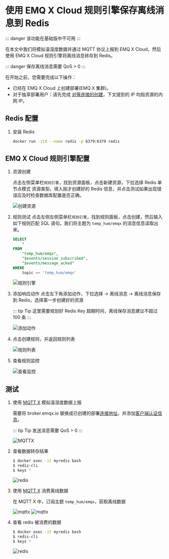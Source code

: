# 使用 EMQ X Cloud 规则引擎保存离线消息到 Redis

::: danger
该功能在基础版中不可用
:::

在本文中我们将模拟温湿度数据并通过 MQTT 协议上报到 EMQ X Cloud，然后使用 EMQ X Cloud 规则引擎将离线消息转存到 Redis。

::: danger
保存离线消息需要 QoS > 0
:::

在开始之前，您需要完成以下操作：
* 已经在 EMQ X Cloud 上创建部署(EMQ X 集群)。
* 对于独享部署用户：请先完成 [对等连接的创建](../deployments/vpc_peering.md)，下文提到的 IP 均指资源的内网 IP。

## Redis 配置

1. 安装 Redis

   ```bash
   docker run -itd --name redis -p 6379:6379 redis
   ```

## EMQ X Cloud 规则引擎配置

1. 资源创建

   点击左侧菜单栏`规则引擎`，找到资源面板，点击新建资源，下拉选择 Redis 单节点模式 资源类型。填入刚才创建好的 Redis 信息，并点击测试如果出现错误应及时检查数据库配置是否正确。

   ![创建资源](./_assets/redis_create_resource.png)

2. 规则测试
   点击左侧左侧菜单栏`规则引擎`，找到规则面板，点击创建，然后输入如下规则匹配 SQL 语句。我们将主题为 `temp_hum/emqx` 的消息信息读取出来。

   ```sql
   SELECT
       *
   FROM
       "temp_hum/emqx",
       "$events/session_subscribed",
       "$events/message_acked"
   WHERE
       topic =~ 'temp_hum/emqx'
   ```
   ![规则引擎](./_assets/offonline_sql_test.png)

3. 添加响应动作
   点击左下角添加动作，下拉选择 → 离线消息 → 离线消息保存到 Redis，选择第一步创建好的资源

   ::: tip Tip
   这里需要规划好 Redis Key 超期时间，离线保存消息建议不超过 100 条
   :::

   ![添加动作](./_assets/offonline_redis_action.png)

4. 点击创建规则，并返回规则列表

   ![规则列表](./_assets/view_rule_engine_offonline_redis.png)

5. 查看规则监控

   ![查看监控](./_assets/view_monitor_offonline_redis.png)

## 测试

1. 使用 [MQTT X](https://mqttx.app/) 模拟温湿度数据上报

   需要将 broker.emqx.io 替换成已创建的部署[连接地址](../deployments/view_deployment.md)，并添加[客户端认证信息](../deployments/auth_and_acl.md)。

   ::: tip Tip
   发送消息需要 QoS > 0
   :::

   ![MQTTX](./_assets/mqttx_offonline_publish.png)

2. 查看数据转存结果

    ```bash
    $ docker exec -it myredis bash
    $ redis-cli
    $ keys *
    ```
    ![redis](./_assets/offonline_redis_query_result.png)

3. 使用 [MQTT X](https://mqttx.app/) 消费离线数据
   
   在 MQTT X 中，订阅主题 `temp_hum/emqx`，获取离线数据

   ![mqttx](./_assets/mqttx_offonline_message.png)
   ![mqttx](./_assets/mqttx_offonline_message2.png)

4. 查看 redis 被消费的数据

   ```bash
   $ docker exec -it myredis bash
   $ redis-cli
   $ keys *
   ```

   ![redis](./_assets/offonline_redis_query_result2.png)
